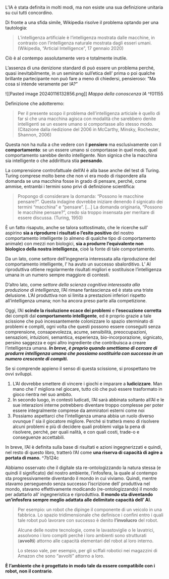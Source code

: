 L’IA è stata definita in molti modi, ma non esiste una sua definizione unitaria su cui tutti concordino.

Di fronte a una sfida simile, Wikipedia risolve il problema optando per una tautologia: 

> L’intelligenza artificiale è l’intelligenza mostrata dalle macchine, in contrasto con l’intelligenza naturale mostrata dagli esseri umani. (Wikipedia, “Articial Intelligence”, 17 gennaio 2020)

Ciò è al contempo assolutamente vero e totalmente inutile.

L’assenza di una denizione standard di può essere un problema perché, quasi inevitabilmente, in un seminario sull’etica dell’ prima o poi qualche brillante partecipante non può fare a meno di chiedersi, pensieroso: “Ma cosa si intende veramente per IA?”

![[Pasted image 20240116132856.png]]
*Mappa della conoscenza IA* ^f01155


Definizione che adotteremo:

> Per il presente scopo il problema dell’intelligenza articiale è quello di far sì che una macchina agisca con modalità che sarebbero denite intelligenti se un essere umano si comportasse allo stesso modo. (Citazione dalla riedizione del 2006 in McCarthy, Minsky, Rochester, Shannon, 2006)

Questa non ha nulla a che vedere con il **pensiero** ma esclusivamente con il **comportamento**: se un essere umano si comportasse in quel modo, quel comportamento sarebbe denito intelligente. 
Non signica che la macchina sia intelligente o che addirittura stia **pensando**. 

La comprensione controfattuale dell’AI è alla base anche del test di Turing. 
Turing comprese molto bene che non vi era modo di rispondere alla domanda se una macchina fosse in grado di pensare, perché, come ammise, entrambi i termini sono privi di definizione scientifica:

> Propongo di considerare la domanda: “Possono le macchine pensare?”. Questa indagine dovrebbe iniziare denendo il signicato dei termini “macchina” e “pensare”. […] La domanda originaria, “Possono le macchine pensare?”, credo sia troppo insensata per meritare di essere discussa. (Turing, 1950)



È un fatto risaputo, anche se talora sottostimato, che le ricerche sull’ aspirino **sia a riprodurre i risultati o l’esito positivo** del nostro comportamento intelligente (o almeno di qualche tipo di comportamento animale) con mezzi non biologici, **sia a produrre l’equivalente non biologico della nostra intelligenza**, cioè la fonte di tale comportamento.

Da un lato, come settore dell’ingegneria interessata alla riproduzione del comportamento intelligente, l’ ha avuto un successo sbalorditivo.
L’ AI riproduttiva ottiene regolarmente risultati migliori e sostituisce l’intelligenza umana in un numero sempre maggiore di contesti.

D’altro lato, come *settore della scienza cognitiva interessata alla produzione di intelligenza*, l’AI rimane fantascienza ed è stata una triste delusione. 
L’AI produttiva non si limita a prestazioni inferiori rispetto all’intelligenza umana; non ha ancora preso parte alla competizione.



Oggi, l’AI **scinde la risoluzione ecace dei problemi** e **l’esecuzione corretta** dei compiti dal **comportamento intelligente**, ed è proprio grazie a tale scissione che può incessantemente colonizzare lo spazio sterminato di problemi e compiti, ogni volta che questi possono essere conseguiti senza comprensione, consapevolezza, acume, sensibilità, preoccupazioni, sensazioni, intuizioni, semantica, esperienza, bio-incorporazione, signicato, persino saggezza e ogni altro ingrediente che contribuisca a creare l’intelligenza umana. 
***In breve, è proprio quando smettiamo di cercare di produrre intelligenza umana che possiamo sostituirla con successo in un numero crescente di compiti.***

Se si comprende appieno il senso di questa scissione, si prospettano tre ovvi sviluppi.
1) L’AI dovrebbe smettere di vincere i giochi e imparare a **ludicizzare**. Man mano che l’ migliora nel giocare, tutto ciò che può essere trasformato in gioco rientra nel suo ambito.
2) In secondo luogo, in contesti ludicati, l’AI sarà abbinata soltanto all’AI e le sue interazioni interne potrebbero diventare troppo complesse per poter essere integralmente comprese da ammiratori esterni come noi
3) Possiamo aspettarci che l’intelligenza umana abbia un ruolo diverso ovunque l’ sia il giocatore migliore. Perché si tratterà meno di risolvere alcuni problemi e più di decidere quali problemi valga la pena di risolvere, perché, per quali nalità, e con quali costi, trade-o e conseguenze accettabili.


In breve, l’AI è definita sulla base di risultati e azioni ingegnerizzati e quindi, nel resto di questo libro, tratterò l’AI come **una riserva di capacità di agire a portata di mano.** ^7b124c

Abbiamo osservato che il digitale sta re-ontologizzando la natura stessa (e quindi il significato) del nostro ambiente, l’infosfera, la quale al contempo sta progressivamente diventando il mondo in cui viviamo. 
Quindi, mentre stavamo perseguendo senza successo l’iscrizione dell’ produttiva nel mondo, stavamo effettivamente modicando (re-ontologizzando) il mondo per adattarlo all’ ingegneristica e riproduttiva. 
**Il mondo sta diventando un’infosfera sempre meglio adattata alle delimitate capacità dell’ AI.**

> Per esempio: un robot che dipinge il componente di un veicolo in una fabbrica. 
> Lo spazio tridimensionale che definisce i confini entro i quali tale robot può lavorare con successo è denito **l’involucro** del robot. 
> 
> Alcune delle nostre tecnologie, come le lavastoviglie o le lavatrici, assolvono i loro compiti perché i loro ambienti sono strutturati (**avvolti**) attorno alle capacità elementari del robot al loro interno. 
> 
> Lo stesso vale, per esempio, per gli scffali robotici nei magazzini di Amazon che sono “avvolti” attorno a loro. 


**È l’ambiente che è progettato in modo tale da essere compatibile con i robot, non il contrario**.


